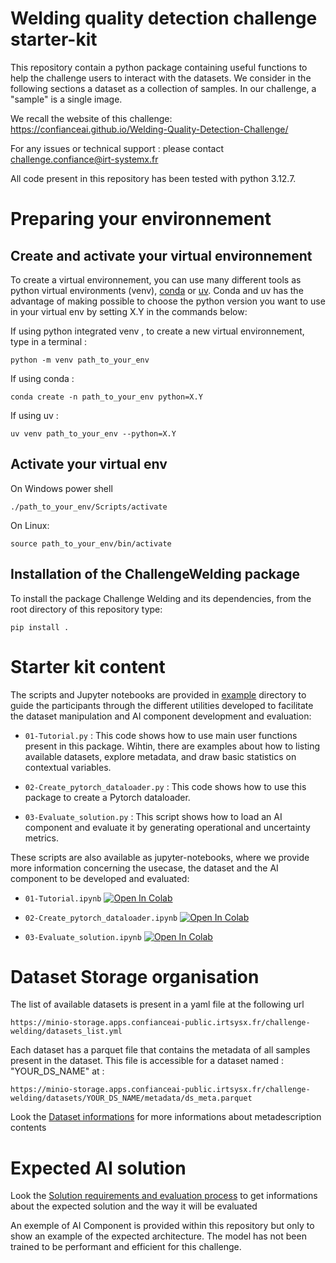 # Welding quality detection challenge starter-kit

This repository contain a python package containing useful functions to help the challenge users to interact with the datasets.
We consider in the following sections a dataset as a collection of samples. In our challenge, a "sample" is a single image. 

We recall the website of this challenge: https://confianceai.github.io/Welding-Quality-Detection-Challenge/

For any issues or technical support : please contact challenge.confiance@irt-systemx.fr

All code present in this repository has been tested with python 3.12.7.

# Preparing your environnement

## Create and activate your virtual environnement
To create a virtual environnement, you can use many different tools as python virtual environments (venv), [conda](https://docs.conda.io/projects/conda/en/latest/user-guide/install/index.html) or [uv](https://github.com/astral-sh/uv). Conda and uv has the advantage of making possible to choose the python version  you want to use in your virtual env by setting X.Y in the commands below:

If using python integrated venv , to create a new virtual environnement, type in a terminal : 

 ```commandline
 python -m venv path_to_your_env
 ``` 

If using conda : 

```commandline
conda create -n path_to_your_env python=X.Y 
```

If using uv :

```commandline
uv venv path_to_your_env --python=X.Y
```

## Activate your virtual env

On Windows power shell 
```commandline
./path_to_your_env/Scripts/activate
```

On Linux: 
```commandline
source path_to_your_env/bin/activate
```

## Installation of the ChallengeWelding package
To install the package Challenge Welding and its dependencies, from the root directory of this repository type:  
```commandline 
pip install .
```

# Starter kit content
The scripts and Jupyter notebooks are provided in [example](examples) directory to guide the participants through the different utilities developed to facilitate the dataset manipulation and AI component development and evaluation:

- ```01-Tutorial.py``` : This code shows how to use main user functions present in this package. Wihtin, there are examples about how to listing available datasets, explore metadata, and draw basic statistics on contextual variables.

- ```02-Create_pytorch_dataloader.py``` : This code shows how to use this package to create a Pytorch dataloader.

- ```03-Evaluate_solution.py``` : This script shows how to load an AI component and evaluate it by generating operational and uncertainty metrics. 

These scripts are also available as jupyter-notebooks, where we provide more information concerning the usecase, the dataset and the AI component to be developed and evaluated: 

- ```01-Tutorial.ipynb``` [![Open In Colab](https://colab.research.google.com/assets/colab-badge.svg)](https://colab.research.google.com/github/confianceai/Challenge-Welding-Starter-Kit/blob/main/examples/01-Tutorial.ipynb) 

- ```02-Create_pytorch_dataloader.ipynb``` [![Open In Colab](https://colab.research.google.com/assets/colab-badge.svg)](https://colab.research.google.com/github/confianceai/Challenge-Welding-Starter-Kit/blob/main/examples/02-Create_pytorch_dataloader.ipynb) 

- ```03-Evaluate_solution.ipynb``` [![Open In Colab](https://colab.research.google.com/assets/colab-badge.svg)](https://colab.research.google.com/github/confianceai/Challenge-Welding-Starter-Kit/blob/main/examples/03-Evaluate_solution.ipynb) 

# Dataset Storage organisation

The list of available datasets is present in a yaml file at the following url

```https://minio-storage.apps.confianceai-public.irtsysx.fr/challenge-welding/datasets_list.yml```

Each dataset has a parquet file that contains the metadata of all samples present in the dataset.
This file is accessible for a dataset named : "YOUR_DS_NAME" at :  

```https://minio-storage.apps.confianceai-public.irtsysx.fr/challenge-welding/datasets/YOUR_DS_NAME/metadata/ds_meta.parquet```

Look the [Dataset informations](docs/Dataset_description.md) for more informations about metadescription contents

# Expected AI solution

Look the [Solution requirements and evaluation process](docs/Requirements_and_Evaluation_process.md) to get informations about the expected solution and the way it will be evaluated

An exemple of AI Component is provided within this repository but only to show an example of the expected architecture. The model has not been trained to be performant and efficient for this challenge.
